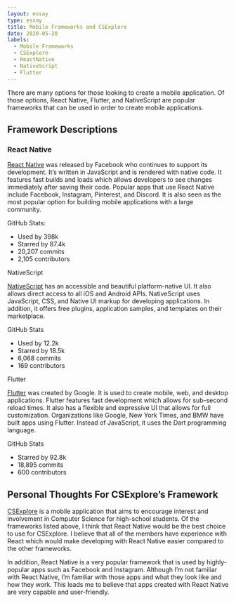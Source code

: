 ```yaml
---
layout: essay
type: essay
title: Mobile Frameworks and CSExplore
date: 2020-05-20
labels:
  - Mobile Frameworks
  - CSExplore
  - ReactNative
  - NativeScript
  - Flutter
---
```


There are many options for those looking to create a mobile application. Of those options, React Native, Flutter, and NativeScript are popular frameworks that can be used in order to create mobile applications. 

## Framework Descriptions

### React Native

[React Native](https://reactnative.dev/) was released by Facebook who continues to support its development. It’s written in JavaScript and is rendered with native code. It features fast builds and loads which allows developers to see changes immediately after saving their code. Popular apps that use React Native include Facebook, Instagram, Pinterest, and Discord. It is also seen as the most popular option for building mobile applications with a large community.

GitHub Stats:
* Used by 398k
* Starred by 87.4k
* 20,207 commits
* 2,105 contributors

NativeScript

[NativeScript](https://www.nativescript.org/) has an accessible and beautiful platform-native UI. It also allows direct access to all iOS and Android APIs. NativeScript uses JavaScript, CSS, and Native UI markup for developing applications. In addition, it offers free plugins, application samples, and templates on their marketplace. 

GitHub Stats
* Used by 12.2k
* Starred by 18.5k
* 6,068 commits
* 169 contributors

Flutter

[Flutter](https://flutter.dev/) was created by Google. It is used to create mobile, web, and desktop applications. Flutter features fast development which allows for sub-second reload times. It also has a flexible and expressive UI that allows for full customization. Organizations like Google, New York Times, and BMW have built apps using Flutter. Instead of JavaScript, it uses the Dart programming language.

GitHub Stats
* Starred by 92.8k
* 18,895 commits
* 600 contributors

## Personal Thoughts For CSExplore’s Framework

[CSExplore](https://radgrad.github.io/docs/csexplore/goals) is a mobile application that aims to encourage interest and involvement in Computer Science for high-school students. Of the frameworks listed above, I think that React Native would be the best choice to use for CSExplore. I believe that all of the members have experience with React which would make developing with React Native easier compared to the other frameworks. 

In addition, React Native is a very popular framework that is used by highly-popular apps such as Facebook and Instagram. Although I’m not familiar with React Native, I’m familiar with those apps and what they look like and how they work. This leads me to believe that apps created with React Native are very capable and user-friendly.
